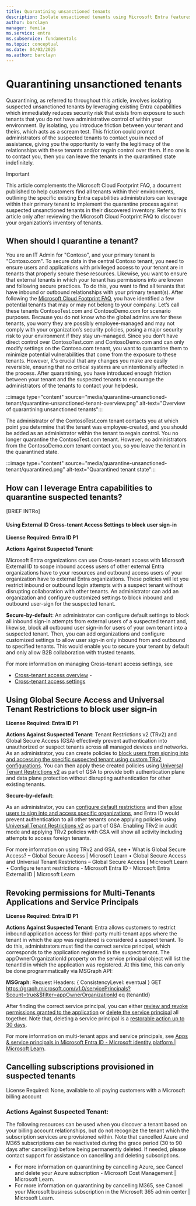 ```yaml
---
title: Quarantining unsanctioned tenants
description: Isolate unsactioned tenants using Microsoft Entra features and services. Follow clear steps to quarantine unapproved tenants and strengthen your security—start now.  '
author: barclayn
manager: femila
ms.service: entra
ms.subservice: fundamentals
ms.topic: conceptual
ms.date: 04/03/2025
ms.author: barclayn
---
```

# Quarantining unsanctioned tenants


Quarantining, as referred to throughout this article, involves isolating suspected unsanctioned tenants by leveraging existing Entra capabilities which immediately reduces security risk that exists from exposure to such tenants that you do not have administrative control of within your environment. By isolating, you introduce friction between your tenant and theirs, which acts as a scream test. This friction could prompt administrators of the suspected tenants to contact you in need of assistance, giving you the opportunity to verify the legitimacy of the relationships with these tenants and/or regain control over them. If no one is to contact you, then you can leave the tenants in the quarantined state indefinitely.

>[!IMPORTANT]
> This article complements the Microsoft Cloud Footprint FAQ, a document published to help customers find all tenants within their environments, outlining the specific existing Entra capabilities administrators can leverage within their primary tenant to implement the quarantine process against suspected unsanctioned tenants in their discovered inventory. 
Refer to this article only after reviewing the Microsoft Cloud Footprint FAQ to discover your organization’s inventory of tenants.


## When should I quarantine a tenant?

You are an IT Admin for "Contoso", and your primary tenant is "Contoso.com".  To secure data in the central Contoso tenant, you need to ensure users and applications with privileged access to your tenant are in tenants that properly secure these resources. Likewise, you want to ensure that external tenants in which your tenant has permissions into are known and following secure practices. To do this, you want to find all tenants that have inbound or outbound relationships with your primary tenant(s). 
After following the [Microsoft Cloud Footprint FAQ](https://learn.microsoft.com/en-us/azure/cost-management-billing/manage/discover-cloud-footprint), you have identified a few potential tenants that may or may not belong to your company. Let’s call these tenants ContosoTest.com and ContosoDemo.com for scenario purposes. Because you do not know who the global admins are for these tenants, you worry they are possibly employee-managed and may not comply with your organization’s security policies, posing a major security risk to your environment if they stay un-managed.
Since you don’t have direct control over ContosoTest.com and ContosoDemo.com and can only modify settings on the Contoso.com tenant, you want to quarantine them to minimize potential vulnerabilities that come from the exposure to these tenants. However, it's crucial that any changes you make are easily reversible, ensuring that no critical systems are unintentionally affected in the process. After quarantining, you have introduced enough friction between your tenant and the suspected tenants to encourage the administrators of the tenants to contact your helpdesk. 

:::image type="content" source="media/quarantine-unsanctioned-tenant/quarantine-unsanctioned-tenant-overview.png" alt-text="Overview of quarantining unsanctioned tenants":::


The administrator of the ContosoTest.com tenant contacts you at which point you determine that the tenant was employee-created, and you should be added as an administrator within the tenant to regain control. You no longer quarantine the ContosoTest.com tenant. However, no administrators from the ContosoDemo.com tenant contact you, so you leave the tenant in the quarantined state.

:::image type="content" source="media/quarantine-unsanctioned-tenant/quarantined.png" alt-text="Quarantined tenant state":::

## How can I leverage Entra capabilities to quarantine suspected tenants?

[BRiEF INTRo]

#### Using External ID Cross-tenant Access Settings to block user sign-in

**License Required: Entra ID P1**

**Actions Against Suspected Tenant**:

Microsoft Entra organizations can use Cross-tenant access with Microsoft External ID to scope inbound access users of other external Entra organizations have to your resources and outbound access users of your organization have to external Entra organizations. These policies will let you restrict inbound or outbound login attempts with a suspect tenant without disrupting collaboration with other tenants. An administrator can add an organization and configure customized settings to block inbound and outbound user-sign for the suspected tenant. 

**Secure-by-default**: 
An administrator can configure default settings to block all inbound sign-in attempts from external users of a suspected tenant and, likewise, block all outbound user sign-in for users of your own tenant into a suspected tenant. Then, you can add organizations and configure customized settings to allow user sign-in only inbound from and outbound to specified tenants. This would enable you to secure your tenant by default and only allow B2B collaboration with trusted tenants.

For more information on managing Cross-tenant access settings, see

- [Cross-tenant access overview](https://learn.microsoft.com/en-us/entra/external-id/cross-tenant-access-overview) - 
- [Cross-tenant access settings](https://learn.microsoft.com/en-us/entra/external-id/cross-tenant-access-settings-b2b-collaboration?source=recommendations)

## Using Global Secure Access and Universal Tenant Restrictions to block user sign-in

**License Required: Entra ID P1**

**Actions Against Suspected Tenant**:
Tenant Restrictions v2 (TRv2) and Global Secure Access (GSA) effectively prevent authentication into unauthorized or suspect tenants across all managed devices and networks. As an administrator, you can create policies to [block users from signing into and accessing the specific suspected tenant using custom TRv2 configurations](https://learn.microsoft.com/en-us/entra/external-id/tenant-restrictions-v2#step-2-configure-tenant-restrictions-v2-for-specific-partners). You can then apply these created policies using [Universal Tenant Restrictions v2](https://learn.microsoft.com/en-us/entra/global-secure-access/how-to-universal-tenant-restrictions) as part of GSA to provide both authentication plane and data plane protection without disrupting authentication for other existing tenants. 


**Secure-by-default**:

As an administrator, you can [configure default restrictions](https://learn.microsoft.com/en-us/entra/external-id/tenant-restrictions-v2#step-1-configure-default-tenant-restrictions-v2) and then [allow users to sign into and access specific organizations](https://learn.microsoft.com/en-us/entra/external-id/tenant-restrictions-v2#step-2-configure-tenant-restrictions-v2-for-specific-partners), and Entra ID would prevent authentication to all other tenants once applying policies using [Universal Tenant Restrictions v2](https://learn.microsoft.com/en-us/entra/global-secure-access/how-to-universal-tenant-restrictions) as part of GSA. Enabling TRv2 in audit mode and applying TRv2 policies with GSA will show all activity including attempts to access foreign tenants. 

For more information on using TRv2 and GSA, see 
•	What is Global Secure Access? – Global Secure Access | Microsoft Learn
•	Global Secure Access and Universal Tenant Restrictions – Global Secure Access | Microsoft Learn
•	Configure tenant restrictions - Microsoft Entra ID - Microsoft Entra External ID | Microsoft Learn


## Revoking permissions for Multi-Tenants Applications and Service Principals

**License Required: Entra ID P1**

**Actions Against Suspected Tenant**:
Entra allows customers to restrict inbound application access for third-party multi-tenant apps where the tenant in which the app was registered is considered a suspect tenant. To do this, administrators must find the correct service principal, which corresponds to the application registered in the suspect tenant. The appOwnerOrganizationId property on the service principal object will list the tenantId in which the application was registered. At this time, this can only be done programmatically via MSGraph API:

**MSGraph**:
Request Headers: { ConsistencyLevel: eventual }
GET https://graph.microsoft.com/v1.0/servicePrincipals?$count=true&$filter=appOwnerOrganizationId eq {tenantId}

After finding the correct service principal, you can either [review and revoke permissions granted to the application](https://learn.microsoft.com/en-us/entra/identity/enterprise-apps/manage-application-permissions?pivots=ms-graph) or [delete the service principal](https://learn.microsoft.com/en-us/entra/identity/enterprise-apps/delete-application-portal?pivots=ms-graph) all together. Note that, deleting a service principal is a [restorable action up to 30 days](https://learn.microsoft.com/en-us/entra/identity/enterprise-apps/delete-recover-faq#how-do-i-restore-deleted-applications-or-service-principals-).

For more information on multi-tenant apps and service principals, see [Apps & service principals in Microsoft Entra ID - Microsoft identity platform | Microsoft Learn](https://learn.microsoft.com/en-us/entra/identity-platform/app-objects-and-service-principals?tabs=browser).

## Cancelling subscriptions provisioned in suspected tenants

License Required: None, available to all paying customers with a Microsoft billing account

### Actions Against Suspected Tenant:

The following resources can be used when you discover a tenant based on your billing account relationships, but do not recognize the tenant which the subscription services are provisioned within. Note that cancelled Azure and M365 subscriptions can be reactivated during the grace period (30 to 90 days after cancelling) before being permanently deleted. If needed, please contact support for assistance on cancelling and deleting subscriptions.

- For more information on quarantining by cancelling Azure, see Cancel and delete your Azure subscription - Microsoft Cost Management | Microsoft Learn.
- For more information on quarantining by cancelling M365, see Cancel your Microsoft business subscription in the Microsoft 365 admin center | Microsoft Learn.
